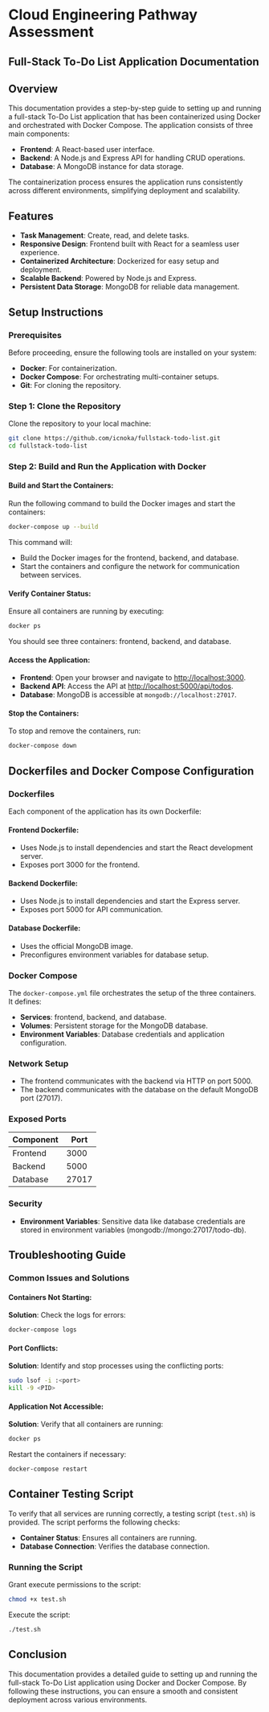 
# Cloud Engineering Pathway Assessment
## Full-Stack To-Do List Application Documentation

## Overview
This documentation provides a step-by-step guide to setting up and running a full-stack To-Do List application that has been containerized using Docker and orchestrated with Docker Compose. The application consists of three main components:

- **Frontend**: A React-based user interface.
- **Backend**: A Node.js and Express API for handling CRUD operations.
- **Database**: A MongoDB instance for data storage.

The containerization process ensures the application runs consistently across different environments, simplifying deployment and scalability.

## Features
- **Task Management**: Create, read, and delete tasks.
- **Responsive Design**: Frontend built with React for a seamless user experience.
- **Containerized Architecture**: Dockerized for easy setup and deployment.
- **Scalable Backend**: Powered by Node.js and Express.
- **Persistent Data Storage**: MongoDB for reliable data management.

## Setup Instructions

### Prerequisites
Before proceeding, ensure the following tools are installed on your system:
- **Docker**: For containerization.
- **Docker Compose**: For orchestrating multi-container setups.
- **Git**: For cloning the repository.

### Step 1: Clone the Repository
Clone the repository to your local machine:

```bash
git clone https://github.com/icnoka/fullstack-todo-list.git
cd fullstack-todo-list
```

### Step 2: Build and Run the Application with Docker

#### Build and Start the Containers:
Run the following command to build the Docker images and start the containers:

```bash
docker-compose up --build
```

This command will:
- Build the Docker images for the frontend, backend, and database.
- Start the containers and configure the network for communication between services.

#### Verify Container Status:
Ensure all containers are running by executing:

```bash
docker ps
```

You should see three containers: frontend, backend, and database.

#### Access the Application:
- **Frontend**: Open your browser and navigate to [http://localhost:3000](http://localhost:3000).
- **Backend API**: Access the API at [http://localhost:5000/api/todos](http://localhost:5000/api/todos).
- **Database**: MongoDB is accessible at `mongodb://localhost:27017`.

#### Stop the Containers:
To stop and remove the containers, run:

```bash
docker-compose down
```

## Dockerfiles and Docker Compose Configuration

### Dockerfiles
Each component of the application has its own Dockerfile:

#### Frontend Dockerfile:
- Uses Node.js to install dependencies and start the React development server.
- Exposes port 3000 for the frontend.

#### Backend Dockerfile:
- Uses Node.js to install dependencies and start the Express server.
- Exposes port 5000 for API communication.

#### Database Dockerfile:
- Uses the official MongoDB image.
- Preconfigures environment variables for database setup.

### Docker Compose
The `docker-compose.yml` file orchestrates the setup of the three containers. It defines:
- **Services**: frontend, backend, and database.
- **Volumes**: Persistent storage for the MongoDB database.
- **Environment Variables**: Database credentials and application configuration.

### Network Setup
- The frontend communicates with the backend via HTTP on port 5000.
- The backend communicates with the database on the default MongoDB port (27017).

### Exposed Ports
| Component | Port   |
|-----------|--------|
| Frontend  | 3000   |
| Backend   | 5000   |
| Database  | 27017  |

### Security
- **Environment Variables**: Sensitive data like database credentials are stored in environment variables (mongodb://mongo:27017/todo-db).

## Troubleshooting Guide

### Common Issues and Solutions

#### Containers Not Starting:
**Solution**: Check the logs for errors:

```bash
docker-compose logs
```

#### Port Conflicts:
**Solution**: Identify and stop processes using the conflicting ports:

```bash
sudo lsof -i :<port>
kill -9 <PID>
```

#### Application Not Accessible:
**Solution**: Verify that all containers are running:

```bash
docker ps
```

Restart the containers if necessary:

```bash
docker-compose restart
```

## Container Testing Script
To verify that all services are running correctly, a testing script (`test.sh`) is provided. The script performs the following checks:
- **Container Status**: Ensures all containers are running.
- **Database Connection**: Verifies the database connection.

### Running the Script
Grant execute permissions to the script:

```bash
chmod +x test.sh
```

Execute the script:

```bash
./test.sh
```

## Conclusion
This documentation provides a detailed guide to setting up and running the full-stack To-Do List application using Docker and Docker Compose. By following these instructions, you can ensure a smooth and consistent deployment across various environments. 

